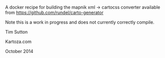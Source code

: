 A docker recipe for building the mapnik xml -> cartocss converter 
available from https://github.com/rundel/carto-generator

Note this is a work in progress and does not currently correctly
compile.

Tim Sutton

Kartoza.com

October 2014

